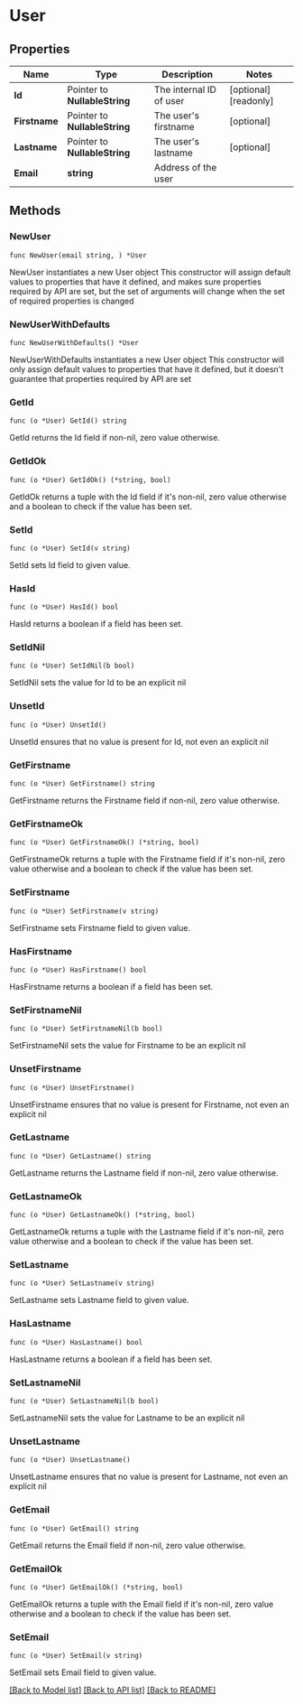 # User

## Properties

Name | Type | Description | Notes
------------ | ------------- | ------------- | -------------
**Id** | Pointer to **NullableString** | The internal ID of user | [optional] [readonly] 
**Firstname** | Pointer to **NullableString** | The user&#39;s firstname | [optional] 
**Lastname** | Pointer to **NullableString** | The user&#39;s lastname | [optional] 
**Email** | **string** | Address of the user | 

## Methods

### NewUser

`func NewUser(email string, ) *User`

NewUser instantiates a new User object
This constructor will assign default values to properties that have it defined,
and makes sure properties required by API are set, but the set of arguments
will change when the set of required properties is changed

### NewUserWithDefaults

`func NewUserWithDefaults() *User`

NewUserWithDefaults instantiates a new User object
This constructor will only assign default values to properties that have it defined,
but it doesn't guarantee that properties required by API are set

### GetId

`func (o *User) GetId() string`

GetId returns the Id field if non-nil, zero value otherwise.

### GetIdOk

`func (o *User) GetIdOk() (*string, bool)`

GetIdOk returns a tuple with the Id field if it's non-nil, zero value otherwise
and a boolean to check if the value has been set.

### SetId

`func (o *User) SetId(v string)`

SetId sets Id field to given value.

### HasId

`func (o *User) HasId() bool`

HasId returns a boolean if a field has been set.

### SetIdNil

`func (o *User) SetIdNil(b bool)`

 SetIdNil sets the value for Id to be an explicit nil

### UnsetId
`func (o *User) UnsetId()`

UnsetId ensures that no value is present for Id, not even an explicit nil
### GetFirstname

`func (o *User) GetFirstname() string`

GetFirstname returns the Firstname field if non-nil, zero value otherwise.

### GetFirstnameOk

`func (o *User) GetFirstnameOk() (*string, bool)`

GetFirstnameOk returns a tuple with the Firstname field if it's non-nil, zero value otherwise
and a boolean to check if the value has been set.

### SetFirstname

`func (o *User) SetFirstname(v string)`

SetFirstname sets Firstname field to given value.

### HasFirstname

`func (o *User) HasFirstname() bool`

HasFirstname returns a boolean if a field has been set.

### SetFirstnameNil

`func (o *User) SetFirstnameNil(b bool)`

 SetFirstnameNil sets the value for Firstname to be an explicit nil

### UnsetFirstname
`func (o *User) UnsetFirstname()`

UnsetFirstname ensures that no value is present for Firstname, not even an explicit nil
### GetLastname

`func (o *User) GetLastname() string`

GetLastname returns the Lastname field if non-nil, zero value otherwise.

### GetLastnameOk

`func (o *User) GetLastnameOk() (*string, bool)`

GetLastnameOk returns a tuple with the Lastname field if it's non-nil, zero value otherwise
and a boolean to check if the value has been set.

### SetLastname

`func (o *User) SetLastname(v string)`

SetLastname sets Lastname field to given value.

### HasLastname

`func (o *User) HasLastname() bool`

HasLastname returns a boolean if a field has been set.

### SetLastnameNil

`func (o *User) SetLastnameNil(b bool)`

 SetLastnameNil sets the value for Lastname to be an explicit nil

### UnsetLastname
`func (o *User) UnsetLastname()`

UnsetLastname ensures that no value is present for Lastname, not even an explicit nil
### GetEmail

`func (o *User) GetEmail() string`

GetEmail returns the Email field if non-nil, zero value otherwise.

### GetEmailOk

`func (o *User) GetEmailOk() (*string, bool)`

GetEmailOk returns a tuple with the Email field if it's non-nil, zero value otherwise
and a boolean to check if the value has been set.

### SetEmail

`func (o *User) SetEmail(v string)`

SetEmail sets Email field to given value.



[[Back to Model list]](../README.md#documentation-for-models) [[Back to API list]](../README.md#documentation-for-api-endpoints) [[Back to README]](../README.md)


